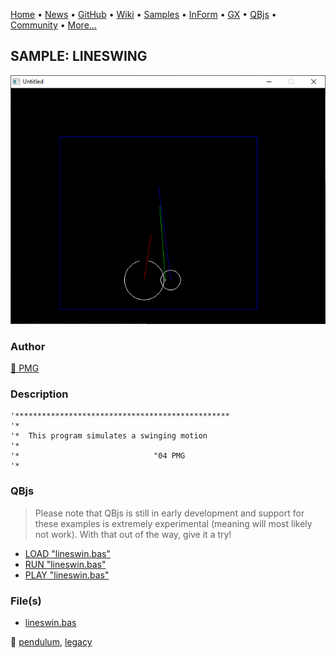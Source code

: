 [Home](https://qb64.com) • [News](../../news.md) • [GitHub](https://github.com/QB64Official/qb64) • [Wiki](https://github.com/QB64Official/qb64/wiki) • [Samples](../../samples.md) • [InForm](../../inform.md) • [GX](../../gx.md) • [QBjs](../../qbjs.md) • [Community](../../community.md) • [More...](../../more.md)

## SAMPLE: LINESWING

![screenshot.png](img/screenshot.png)

### Author

[🐝 PMG](../pmg.md) 

### Description

```text
'************************************************
'*
'*  This program simulates a swinging motion
'*
'*                              "04 PMG
'*
```

### QBjs

> Please note that QBjs is still in early development and support for these examples is extremely experimental (meaning will most likely not work). With that out of the way, give it a try!

* [LOAD "lineswin.bas"](https://v6p9d9t4.ssl.hwcdn.net/html/5963335/index.html?src=https://qb64.com/samples/lineswing/src/lineswin.bas)
* [RUN "lineswin.bas"](https://v6p9d9t4.ssl.hwcdn.net/html/5963335/index.html?mode=auto&src=https://qb64.com/samples/lineswing/src/lineswin.bas)
* [PLAY "lineswin.bas"](https://v6p9d9t4.ssl.hwcdn.net/html/5963335/index.html?mode=play&src=https://qb64.com/samples/lineswing/src/lineswin.bas)

### File(s)

* [lineswin.bas](src/lineswin.bas)

🔗 [pendulum](../pendulum.md), [legacy](../legacy.md)
